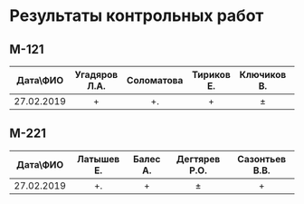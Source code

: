 # Результаты контрольных работ 

## M-121
|Дата\ФИО| Угадяров Л.А. | Соломатова | Тириков Е. | Ключиков В. | Сергеев Д. | 
|:------:|:------:|:---------:|:---------:|:---------:|:-------:|
|27.02.2019| + | +. |+|±|±|

## M-221
|Дата\ФИО| Латышев Е. | Балес А. | Дегтярев Р.О. | Сазонтьев В.В. | 
|:------:|:------:|:------:|:------:|:------:|
|27.02.2019|+.|+|±|+|
